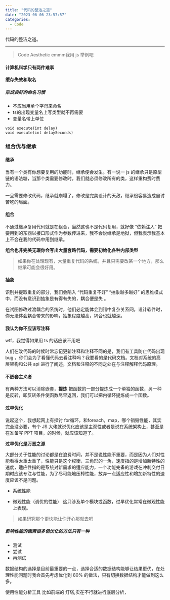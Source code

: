 ```yaml
---
title: "代码的整洁之道"
date: "2023-06-06 23:57:57"
categories:
  - Code
---
```


代码的整洁之道。

---


> Code Aesthetic emmm我用 js 举例吧

#### 计算机科学只有两件难事

**缓存失效和取名**

##### 形成良好的命名习惯

- 不应当用单个字母来命名
- ts的出现变量名上写类型就不再需要
- 变量名带上单位

```
void execute(int delay)
void execute(int delaySeconds)
```

### 组合优与继承

#### 继承

当有一个类有你想要复用的功能时，继承便会发生。有一说一 js 的继承只是原型链的语法糖，当那个类需要修改时，我们就必须修改所有的类，这样重构费时费力。

一旦需要修改代码，继承就崩塌了，修改是完美设计的天敌，继承很容易造成自讨苦吃的局面。

#### 组合

不通过继承复用代码就是在组合，当然这也不是代码复用，就好像 “依赖注入” 把要用到的东西以接口形式作为参数传进来，我不会说继承是地狱，但我表示我基本上不会在我的代码中用到继承。

**组合也非完美无瑕你会写出大量套路代码，需要初始化各种内部类型**

> 如果你在处理现有，大量重复代码的系统，并且只需要改某一个地方，那么继承可能会很好用。

#### 抽象

识别并提取重复的部分，我们会陷入 “代码重复不好” “抽象越多越好” 的思维模式中，而没有意识到抽象是有得有失的，耦合便是失 。

在试图修改过渡耦合的系统时，他们必定能体会到错中复杂关系网，设计软件时，你无法体会耦合带来的影响，抽象程度越高，耦合也就越深。

#### 我认为你不应该写注释

wtf，我觉得如果用 ts 的话应该不用吧

人们在改代码的时候时常忘记更新注释和注释不同的是，我们有工具防止代码出现 bug ，你们会为了看懂代码去看注释吗？我要看的是代码文档。文档对系统的高层架构和公共 api 进行了阐述，文档和注释的不同之处在与注释解释代码原理。

#### 不嵌套主义者

有两种方法可以消除嵌套，**提炼** 把函数的一部分提炼成一个单独的函数，另一种是反转，即反转条件使函数尽早返回，我们可以把内循环提炼成一个函数。

#### 过早优化

说起这个，我想起网上有探讨 for循环，和foreach，map，哪个销毁性能，其实完全没必要，有个 JS 大佬就说优化应该是主观性或者是说在系统架构上，甚至是在准备写 PPT 项目，的时候，就应该知道了。

**过早优化是万恶之源**

大部分关于性能的讨论都是在浪费时间，并不是说性能不重要，而是因为人们对性能看得太重太重了，性能只是这个权衡，三角形的一角，速度指的是增加新特性的速度，适应性指的是系统对新需求的适应能力，一个功能完备的游戏在冲刺交付日期时应该专注与性能，为了尽可能地压榨性能，放弃一点适应性和增加新特性的速度应该不是问题。

- 系统性能

- 微观性能（调优的性能）
这只涉及单个模块或函数，过早优化常常在微观性能上表现。

> 如果研究那个更快能让你开心那就去吧

##### 影响性能的因素很多但优化的方法只有一种

- 测试
- 尝试
- 再测试

数据结构的选择是目前最重要的一点，选择合适的数据结构能够让结果更优，在处理性能问题时我会首先考虑优化到 80% 的做法，只有切换数据结构才能做到这么多。

使用性能分析工具 比如前端的 灯塔,实在不行就进行底层分析，
